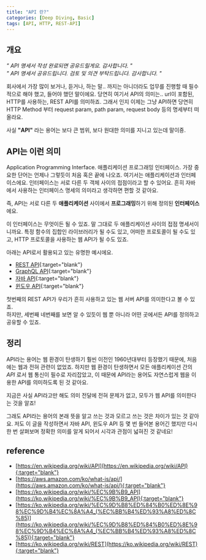```yaml
---
title: "API 란?"
categories: [Deep Diving, Basic]
tags: [API, HTTP, REST-API]
---
```


## 개요

*" API 명세서 작성 완료되면 공유드릴게요. 감사합니다. "*  
*" API 명세서 공유드립니다. 검토 및 의견 부탁드립니다. 감사합니다. "*

회사에서 가장 많이 보거나, 듣거나, 하는 말.. 까지는 아니더라도 업무를 진행할 때 필수적으로 해야 했고, 들어야 했던 말이에요. 당연히 여기서 API의 의미는.. url이 포함된, HTTP를 사용하는, REST API를 의미하죠. 그래서 인지 이제는 그냥 API하면 당연히 HTTP Method 부터 request param, path param, request body 등의 명세부터 떠올라요.

사실 **"API"** 라는 용어는 보다 큰 범위, 보다 원대한 의미를 지니고 있는데 말이죵.

## API는 이런 의미

Application Programming Interface. 애플리케이션 프로그래밍 인터페이스. 가장 중요한 단어는 언제나 그렇듯이 처음 혹은 끝에 나오죠. 여기서는 애플리케이션과 인터페이스에요. 인터페이스는 서로 다른 두 객체 사이의 접점이라고 할 수 있어요. 흔히 자바에서 사용하는 인터페이스 명세의 의미라고 생각하면 편할 것 같아요.

즉, API는 서로 다른 두 **애플리케이션** 사이에서 **프로그래밍**하기 위해 정의된 **인터페이스**에요.

이 인터페이스는 무엇이든 될 수 있죠. 말 그대로 두 애플리케이션 사이의 접점 명세서이니까요. 특정 함수의 집합인 라이브러리가 될 수도 있고, 어떠한 프로토콜이 될 수도 있고, HTTP 프로토콜을 사용하는 웹 API가 될 수도 있죠.

아래는 API로서 활용되고 있는 유명한 예시에요.

- [REST API](https://ko.wikipedia.org/wiki/REST){:target="blank"}
- [GraphQL API](https://ko.wikipedia.org/wiki/GraphQL){:target="blank"}
- [자바 API](https://docs.oracle.com/en/java/javase/21/docs/api/index.html){:target="blank"}
- [윈도우 API](https://ko.wikipedia.org/wiki/%EC%9C%88%EB%8F%84%EC%9A%B0_API){:target="blank"}

첫번째의 REST API가 우리가 흔히 사용하고 있는 웹 서버 API를 의미한다고 볼 수 있죠.  
하지만, 세번째 네번째를 보면 알 수 있듯이 웹 뿐 아니라 어떤 곳에서든 API를 정의하고 공유할 수 있죠.

## 정리

API라는 용어는 웹 환경이 탄생하기 훨씬 이전인 1960년대부터 등장했기 때문에, 처음에는 웹과 전혀 관련이 없었죠. 하지만 웹 환경이 탄생하면서 모든 애플리케이션 간의 *API* 로서 웹 통신이 필수로 자리잡았고, 이 때문에 API라는 용어도 자연스럽게 웹을 이용한 API를 의미하도록 된 것 같아요.

지금은 사실 API라고만 해도 의미 전달에 전혀 문제가 없고, 모두가 웹 API를 의미한다는 것을 알죠!

그래도 API라는 용어의 본래 뜻을 알고 쓰는 것과 모르고 쓰는 것은 차이가 있는 것 같아요. 저도 이 글을 작성하면서 자바 API, 윈도우 API 등 몇 번 들어본 용어긴 했지만 다시 한 번 살펴보며 정확한 의미를 알게 되어서 시각과 관점이 넓혀진 것 같네요!

## reference

- [https://en.wikipedia.org/wiki/API](https://en.wikipedia.org/wiki/API){:target="blank"}
- [https://aws.amazon.com/ko/what-is/api/](https://aws.amazon.com/ko/what-is/api/){:target="blank"}
- [https://ko.wikipedia.org/wiki/%EC%9B%B9_API](https://ko.wikipedia.org/wiki/%EC%9B%B9_API){:target="blank"}
- [https://ko.wikipedia.org/wiki/%EC%9D%B8%ED%84%B0%ED%8E%98%EC%9D%B4%EC%8A%A4_(%EC%BB%B4%ED%93%A8%ED%8C%85)](https://ko.wikipedia.org/wiki/%EC%9D%B8%ED%84%B0%ED%8E%98%EC%9D%B4%EC%8A%A4_(%EC%BB%B4%ED%93%A8%ED%8C%85)){:target="blank"}
- [https://ko.wikipedia.org/wiki/REST](https://ko.wikipedia.org/wiki/REST){:target="blank"}